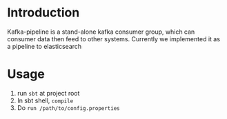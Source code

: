 # Introduction 
Kafka-pipeline is a stand-alone kafka consumer group, which can consumer data then feed to other systems. Currently we implemented it as a pipeline to elasticsearch

# Usage 
1. run ```sbt``` at project root
2. In sbt shell,  ```compile```
3. Do  ```run /path/to/config.properties```

